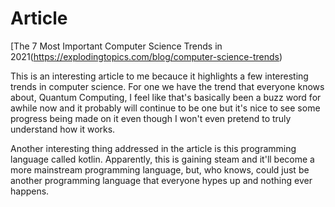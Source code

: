 # Article
[The 7 Most Important Computer Science Trends in 2021(https://explodingtopics.com/blog/computer-science-trends)

This is an interesting article to me becauce it highlights a few interesting trends in computer science. For one we have the trend that everyone knows about, Quantum Computing, I feel like that's basically been a buzz word for awhile now and it probably will continue to be one but it's nice to see some progress being made on it even though I won't even pretend to truly understand how it works.

Another interesting thing addressed in the article is this programming language called kotlin. Apparently, this is gaining steam and it'll become a more mainstream programming language, but, who knows, could just be another programming language that everyone hypes up and nothing ever happens.